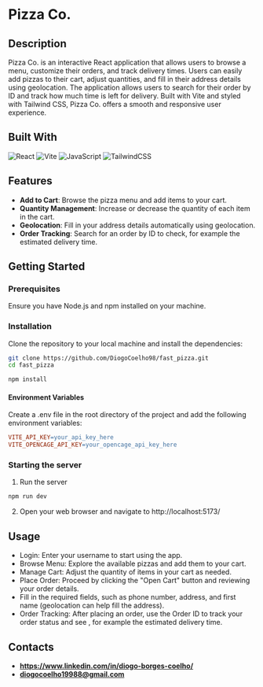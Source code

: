 # Pizza Co.

## Description
Pizza Co. is an interactive React application that allows users to browse a menu, customize their orders, and track delivery times. Users can easily add pizzas to their cart, adjust quantities, and fill in their address details using geolocation. The application allows users to search for their order by ID and track how much time is left for delivery. Built with Vite and styled with Tailwind CSS, Pizza Co. offers a smooth and responsive user experience.

## Built With
![React](https://img.shields.io/badge/React-61DAFB?style=for-the-badge&logo=react&logoColor=black)
![Vite](https://img.shields.io/badge/Vite-646CFF?style=for-the-badge&logo=vite&logoColor=white)
![JavaScript](https://img.shields.io/badge/JavaScript-F7DF1E?style=for-the-badge&logo=javascript&logoColor=black)
![TailwindCSS](https://img.shields.io/badge/TailwindCSS-38B2AC?style=for-the-badge&logo=tailwind-css&logoColor=white)

## Features
- **Add to Cart**: Browse the pizza menu and add items to your cart.
- **Quantity Management**: Increase or decrease the quantity of each item in the cart.
- **Geolocation**: Fill in your address details automatically using geolocation.
- **Order Tracking**: Search for an order by ID to check, for example the estimated delivery time.

## Getting Started

### Prerequisites
Ensure you have Node.js and npm installed on your machine.

### Installation
Clone the repository to your local machine and install the dependencies:
```bash
git clone https://github.com/DiogoCoelho98/fast_pizza.git
cd fast_pizza
```
```bash
npm install
```
#### Environment Variables
Create a .env file in the root directory of the project and add the following environment variables:
```makefile
VITE_API_KEY=your_api_key_here 
VITE_OPENCAGE_API_KEY=your_opencage_api_key_here
```
### Starting the server
1) Run the server
```bash
npm run dev
```
2) Open your web browser and navigate to http://localhost:5173/

## Usage
- Login: Enter your username to start using the app.
- Browse Menu: Explore the available pizzas and add them to your cart.
- Manage Cart: Adjust the quantity of items in your cart as needed.
- Place Order: Proceed by clicking the "Open Cart" button and reviewing your order details.
- Fill in the required fields, such as phone number, address, and first name (geolocation can help fill the address).
- Order Tracking: After placing an order, use the Order ID to track your order status and see , for example the estimated delivery time.

## Contacts
- **https://www.linkedin.com/in/diogo-borges-coelho/**
- **diogocoelho19988@gmail.com**


